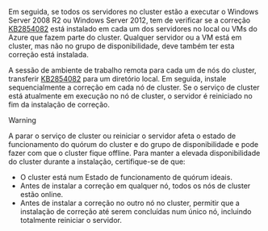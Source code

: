 Em seguida, se todos os servidores no cluster estão a executar o Windows Server 2008 R2 ou Windows Server 2012, tem de verificar se a correção [KB2854082](http://support.microsoft.com/kb/2854082) está instalado em cada um dos servidores no local ou VMs do Azure que fazem parte do cluster. Qualquer servidor ou a VM está em cluster, mas não no grupo de disponibilidade, deve também ter esta correção está instalada.

A sessão de ambiente de trabalho remota para cada um de nós do cluster, transferir [KB2854082](http://support.microsoft.com/kb/2854082) para um diretório local. Em seguida, instale sequencialmente a correção em cada nó de cluster. Se o serviço de cluster está atualmente em execução no nó de cluster, o servidor é reiniciado no fim da instalação de correção.

> [!WARNING]
> A parar o serviço de cluster ou reiniciar o servidor afeta o estado de funcionamento do quórum do cluster e do grupo de disponibilidade e pode fazer com que o cluster fique offline. Para manter a elevada disponibilidade do cluster durante a instalação, certifique-se de que:
> 
> * O cluster está num Estado de funcionamento de quórum ideais. 
> * Antes de instalar a correção em qualquer nó, todos os nós de cluster estão online.
> * Antes de instalar a correção no outro nó no cluster, permitir que a instalação de correção até serem concluídas num único nó, incluindo totalmente reiniciar o servidor.
> 
> 

